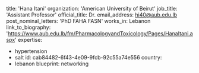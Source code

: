 title: 'Hana Itani'
organization: 'American University of Beirut'
job_title: 'Assistant Professor'
official_title: Dr.
email_address: hi40@aub.edu.lb
post_nominal_letters: 'PhD FAHA FASN'
works_in: Lebanon
link_to_biography: 'https://www.aub.edu.lb/fm/PharmacologyandToxicology/Pages/HanaItani.aspx'
expertise:
  - hypertension
  - salt
id: cab84482-6f43-4e09-9fcb-92c55a74e556
country:
  - lebanon
blueprint: networking
